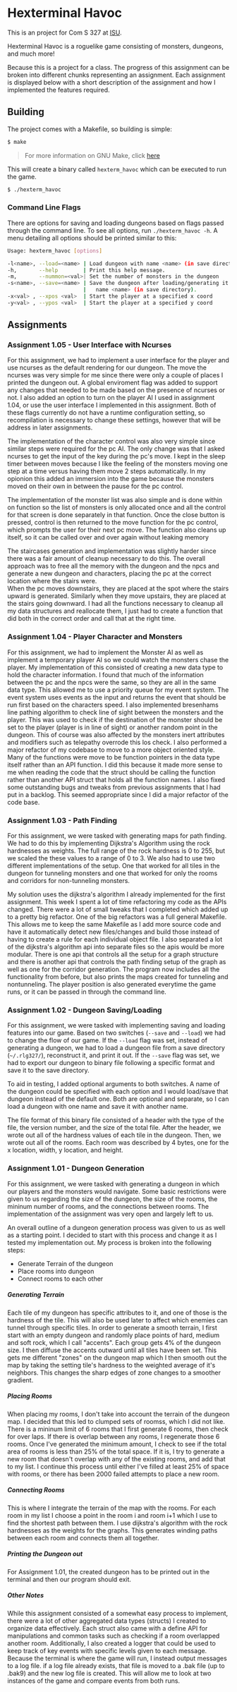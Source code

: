 # Hexterminal Havoc

This is an project for Com S 327 at [ISU](https://www.iastate.edu).

Hexterminal Havoc is a roguelike game consisting of monsters, dungeons, and
much more!

Because this is a project for a class.  The progress of this assignment can be
broken into different chunks representing an assignment.  Each assignment is 
displayed below with a short description of the assignment and how I implemented
the features required.

## Building

The project comes with a Makefile, so building is simple:
```bash
$ make
```
> For more information on GNU Make, click [here](https://www.gnu.org/software/make/)

This will create a binary called `hexterm_havoc` which can be executed to run
the game.

```bash
$ ./hexterm_havoc
```

### Command Line Flags

There are options for saving and loading dungeons based on flags passed through
the command line.  To see all options, run `./hexterm_havoc -h`.  A menu 
detailing all options should be printed similar to this: 

```bash
Usage: hexterm_havoc [options]

-l<name>, --load=<name> | Load dungeon with name <name> (in save directory).
-h,       --help        | Print this help message.
-m,       --nummon=<val>| Set the number of monsters in the dungeon
-s<name>, --save=<name> | Save the dungeon after loading/generating it with
                        |   name <name> (in save directory).
-x<val> , --xpos <val>  | Start the player at a specified x coord
-y<val> , --ypos <val>  | Start the player at a specified y coord
```

## Assignments

### Assignment 1.05 - User Interface with Ncurses

For this assignment, we had to implement a user interface for the player and
use ncurses as the default rendering for our dungeon.  The move the ncurses 
was very simple for me since there were only a couple of places I printed the
dungeon out.  A global enviroment flag was added to support any changes that 
needed to be made based on the presence of ncurses or not.  I also added an
option to turn on the player AI I used in assignment 1.04, or use the user
interface I implemented in this assignment.  Both of these flags currently do
not have a runtime configuration setting, so recompilation is necessary to change
these settings, however that will be address in later assignments.  

The implementation of the character control was also very simple since similar
steps were required for the pc AI.  The only change was that I asked ncurses to 
get the input of the key during the pc's move.  I kept in the sleep timer 
between moves because I like the feeling of the monsters moving one step at a time
versus having them move 2 steps automatically.  In my opionion this added an 
immersion into the game because the monsters moved on their own in between the pause
for the pc control.  

The implementation of the monster list was also simple and is done within on 
function so the list of monsters is only allocated once and all the control
for that screen is done separately in that function.  Once the close button is
pressed, control is then returned to the move function for the pc control, which
prompts the user for their next pc move.  The function also cleans up itself,
so it can be called over and over again without leaking memory

The staircases generation and implementation was slightly harder since there 
was a fair amount of cleanup necessary to do this.  The overall approach was
to free all the memory with the dungeon and the npcs and generate a new dungeon
and characters, placing the pc at the correct location where the stairs were.  
When the pc moves downstairs, they are placed at the spot where the stairs upward
is generated.  Similarly when they move upstairs, they are placed at the stairs 
going downward.  I had all the functions necessary to cleanup all my data structures
and reallocate them, I just had to create a function that did both in the correct 
order and call that at the right time.  

### Assignment 1.04 - Player Character and Monsters

For this assignment, we had to implement the Monster AI as well as implement
a temporary player AI so we could watch the monsters chase the player.  My 
implementation of this consisted of creating a new data type to hold the 
character information.  I found that much of the information between the pc
and the npcs were the same, so they are all in the same data type.  This allowed
me to use a priority queue for my event system.  The event system uses events
as the input and returns the event that should be run first based on the characters
speed.  I also implemented bresenhams line pathing algorithm to check line of
sight between the monsters and the player.  This was used to check if the 
destination of the monster should be set to the player (player is in line of sight)
or another random point in the dungeon.  This of course was also affected by the 
monsters inert attributes and modifiers such as telepathy overrode this los check.
I also performed a major refactor of my codebase to move to a more object oriented
style.  Many of the functions were move to be function pointers in the data type
itself rather than an API function.  I did this because it made more sense to me
when reading the code that the struct should be calling the function rather than
another API struct that holds all the function names.  I also fixed some outstanding
bugs and tweaks from previous assignments that I had put in a backlog.  This seemed
appropriate since I did a major refactor of the code base. 

### Assignment 1.03 - Path Finding

For this assignment, we were tasked with generating maps for path finding.
We had to do this by implementing Dijkstra's Algorithm using the rock
hardnesses as weights.  The full range of the rock hardness is 0 to 255, 
but we scaled the these values to a range of 0 to 3.  We also had to use
two different implementations of the setup.  One that worked for all tiles
in the dungeon for tunneling monsters and one that worked for only the 
rooms and corridors for non-tunneling monsters.  

My solution uses the dijkstra's algorithm I already implemented for the
first assignment.  This week I spent a lot of time refactoring my code as the
APIs changed.  There were a lot of small tweaks that I completed which added
up to a pretty big refactor.  One of the big refactors was a full general
Makefile.  This allows me to keep the same Makefile as I add more source code
and have it automatically detect new files/changes and build those instead of
having to create a rule for each individual object file. I also separated a lot 
of the dijkstra's algorithm api into separate files so the apis would be more 
modular.  There is one api that controls all the setup for a graph structure 
and there is another api that controls the path finding setup of the graph as 
well as one for the corridor generation.  The program now includes all the 
functionality from before, but also prints the maps created for tunneling and 
nontunneling.  The player position is also generated everytime the game runs, 
or it can be passed in through the command line.   

### Assignment 1.02 - Dungeon Saving/Loading

For this assignment, we were tasked with implementing saving and loading
features into our game.  Based on two switches (`--save` and `--load`) we had 
to change the flow of our game.  If the `--load` flag was set, instead of 
generating a dungeon, we had to load a dungeon file from a save directory 
(`~/.rlg327/`), reconstruct it, and print it out.  If the `--save` flag was 
set, we had to export our dungeon to binary file following a specific format 
and save it to the save directory.  

To aid in testing, I added optional arguments to both switches.  A name of the 
dungeon could be specified with each option and I would load/save that dungeon 
instead of the default one.  Both are optional and separate, so I can load a 
dungeon with one name and save it with another name.  

The file format of this binary file consisted of a header with the type of the 
file, the version number, and the size of the total file.  After the header, we 
wrote out all of the hardness values of each tile in the dungeon.  Then, we 
wrote out all of the rooms.  Each room was described by 4 bytes, one for the x 
location, width, y location, and height.


### Assignment 1.01 - Dungeon Generation

For this assignment, we were tasked with generating a dungeon in which our 
players and the monsters would navigate.  Some basic restrictions were given to
us regarding the size of the dungeon, the size of the rooms, the mininum number
of rooms, and the connections between rooms.  The implementation of the 
assignment was very open and largely left to us.  

An overall outline of a dungeon generation process was given to us as well as a
starting point.  I decided to start with this process and change it as I tested
my implementation out.  My process is broken into the following steps:

- Generate Terrain of the dungeon
- Place rooms into dungeon
- Connect rooms to each other

##### Generating Terrain

Each tile of my dungeon has specific attributes to it, and one of those is the
hardness of the tile.  This will also be used later to affect which enemies can
tunnel through specific tiles.  In order to generate a smooth terrain, I first 
start with an empty dungeon and randomly place points of hard, medium and soft 
rock, which I call "accents".  Each group gets 4% of the dungeon size.  I then
diffuse the accents outward until all tiles have been set.  This gets me 
different "zones" on the dungeon map which I then smooth out the map by taking 
the setting tile's hardness to the weighted average of it's neighbors.  This 
changes the sharp edges of zone changes to a smoother gradient.

##### Placing Rooms

When placing my rooms, I don't take into account the terrain of the dungeon map.
I decided that this led to clumped sets of roomss, which I did not like.  There
is a mininum limit of 6 rooms that I first generate 6 rooms, then check for over
laps.  If there is overlap between any rooms, I regenerate those 6 rooms.  Once
I've generated the minimum amount, I check to see if the total area of rooms is
less than 25% of the total space.  If it is, I try to generate a new room that
doesn't overlap with any of the existing rooms, and add that to my list.  I 
continue this process until either I've filled at least 25% of space with rooms,
or there has been 2000 failed attempts to place a new room.

##### Connecting Rooms

This is where I integrate the terrain of the map with the rooms.  For each room
in my list I choose a point in the room i and room i+1 which I use to find the 
shortest path between them.  I use dijkstra's algorithm with the rock hardnesses
as the weights for the graphs. This generates winding paths between each room
and connects them all together.

##### Printing the Dungeon out

For Assignment 1.01, the created dungeon has to be printed out in the terminal 
and then our program should exit.  

##### Other Notes

While this assignment consisted of a somewhat easy process to implement, there 
were a lot of other aggregated data types (structs) I created to organize data 
effectively.  Each struct also came with a define API for manipulations and 
common tasks such as checking if a room overlapped another room.  Additionally,
I also created a logger that could be used to keep track of key events with 
specific levels given to each message.  Because the terminal is where the game 
will run, I instead output messages to a log file.  if a log file already 
exists, that file is moved to a .bak file (up to .bak9) and the new log file is
created.  This will allow me to look at two instances of the game and compare 
events from both runs.  
